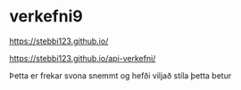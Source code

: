 # verkefni9

https://stebbi123.github.io/


https://stebbi123.github.io/api-verkefni/


Þetta er frekar svona snemmt og hefði viljað stíla þetta betur